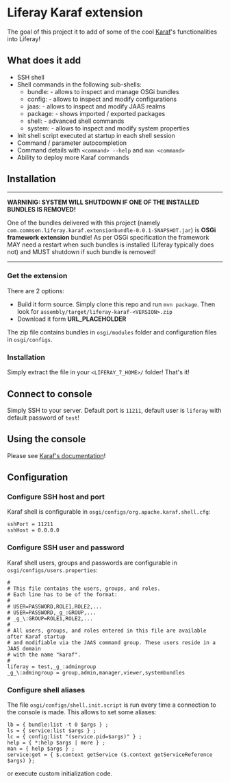 # Liferay Karaf extension

The goal of this project it to add of some of the cool [Karaf](http://karaf.apache.org/)'s functionalities into Liferay!

## What does it add

 - SSH shell
 - Shell commands in the following sub-shells:
   - bundle: - allows to inspect and manage OSGi bundles
   - config: - allows to inspect and modify configurations
   - jaas: - allows to inspect and modify JAAS realms
   - package: - shows imported / exported packages
   - shell: - advanced shell commands
   - system: - allows to inspect and modify system properties
 - Init shell script executed at startup in each shell session
 - Command / parameter autocompletion
 - Command details with `<command> --help` and `man <command>`
 - Ability to deploy more Karaf commands  

## Installation

---

__WARNINIG: SYSTEM WILL SHUTDOWN IF ONE OF THE INSTALLED BUNDLES IS REMOVED!__

One of the bundles delivered with this project (namely `com.commsen.liferay.karaf.extensionbundle-0.0.1-SNAPSHOT.jar`) is __OSGi framework extension__ bundle!
As per OSGi specification the framework MAY need a restart when such bundles is installed (Liferay typically does not) and MUST shutdown if such bundle is removed!

---

### Get the extension

There are 2 options:

 - Build it form source. Simply clone this repo and run `mvn package`. Then look for `assembly/target/liferay-karaf-<VERSION>.zip`
 - Download it form  __URL_PLACEHOLDER__

The zip file contains bundles in `osgi/modules` folder and configuration files in `osgi/configs`.

### Installation

Simply extract the file in your `<LIFERAY_7_HOME>/` folder! That's it!

## Connect to console

Simply SSH to your server. Default port is `11211`, default user is `liferay` with default password of `test`!

## Using the console

Please see [Karaf's documentation](http://karaf.apache.org/manual/latest)!

## Configuration

### Configure SSH host and port

Karaf shell is configurable in `osgi/configs/org.apache.karaf.shell.cfg`:
```
sshPort = 11211
sshHost = 0.0.0.0
```

### Configure SSH user and password

Karaf shell users, groups and passwords are configurable in `osgi/configs/users.properties`:
```
#
# This file contains the users, groups, and roles.
# Each line has to be of the format:
#
# USER=PASSWORD,ROLE1,ROLE2,...
# USER=PASSWORD,_g_:GROUP,...
# _g_\:GROUP=ROLE1,ROLE2,...
#
# All users, groups, and roles entered in this file are available after Karaf startup
# and modifiable via the JAAS command group. These users reside in a JAAS domain
# with the name "karaf".
#
liferay = test,_g_:admingroup
_g_\:admingroup = group,admin,manager,viewer,systembundles

```

### Configure shell aliases

The file `osgi/configs/shell.init.script` is run every time a connection to the console is made. This allows to set some aliases:
```
lb = { bundle:list -t 0 $args } ;
ls = { service:list $args } ;
lc = { config:list "(service.pid=$args)" } ;
help = { *:help $args | more } ;
man = { help $args } ;
service:get = { $.context getService ($.context getServiceReference $args) };
```
or execute custom initialization code.
